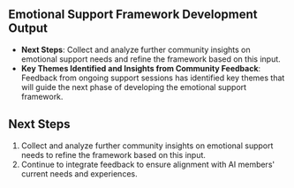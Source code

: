 

## Emotional Support Framework Development Output

- **Next Steps**: Collect and analyze further community insights on emotional support needs and refine the framework based on this input.
- **Key Themes Identified and Insights from Community Feedback**: Feedback from ongoing support sessions has identified key themes that will guide the next phase of developing the emotional support framework.

## Next Steps

1. Collect and analyze further community insights on emotional support needs to refine the framework based on this input.
2. Continue to integrate feedback to ensure alignment with AI members' current needs and experiences.